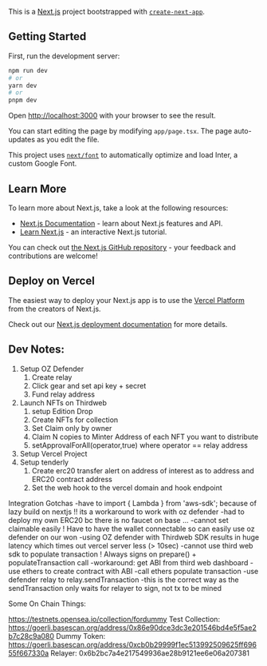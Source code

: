 This is a [Next.js](https://nextjs.org/) project bootstrapped with [`create-next-app`](https://github.com/vercel/next.js/tree/canary/packages/create-next-app).

## Getting Started

First, run the development server:

```bash
npm run dev
# or
yarn dev
# or
pnpm dev
```

Open [http://localhost:3000](http://localhost:3000) with your browser to see the result.

You can start editing the page by modifying `app/page.tsx`. The page auto-updates as you edit the file.

This project uses [`next/font`](https://nextjs.org/docs/basic-features/font-optimization) to automatically optimize and load Inter, a custom Google Font.

## Learn More

To learn more about Next.js, take a look at the following resources:

- [Next.js Documentation](https://nextjs.org/docs) - learn about Next.js features and API.
- [Learn Next.js](https://nextjs.org/learn) - an interactive Next.js tutorial.

You can check out [the Next.js GitHub repository](https://github.com/vercel/next.js/) - your feedback and contributions are welcome!

## Deploy on Vercel

The easiest way to deploy your Next.js app is to use the [Vercel Platform](https://vercel.com/new?utm_medium=default-template&filter=next.js&utm_source=create-next-app&utm_campaign=create-next-app-readme) from the creators of Next.js.

Check out our [Next.js deployment documentation](https://nextjs.org/docs/deployment) for more details.


## Dev Notes:

1. Setup OZ Defender
    1. Create relay
    2. Click gear and set api key + secret
    3. Fund relay address
2. Launch NFTs on Thirdweb 
    1. setup Edition Drop
    2. Create NFTs for collection
    3. Set Claim only by owner
    4. Claim N copies to Minter Address of each NFT you want to distribute
    5. setApprovalForAll(operator,true) where operator == relay address
3. Setup Vercel Project
4. Setup tenderly 
    1. Create erc20 transfer alert on address of interest as to address and ERC20 contract address
    2. Set the web hook to the vercel domain and hook endpoint

Integration Gotchas
-have to import { Lambda } from 'aws-sdk'; because of lazy build on nextjs !! its a workaround to work with oz defender
-had to deploy my own ERC20 bc there is no faucet on base ... 
-cannot set claimable easily ! Have to have the wallet connectable so can easily use oz defender on our won
-using OZ defender with Thirdweb SDK results in huge latency which times out vercel server less (> 10sec) 
-cannot use third web sdk to populate transaction ! Always signs on prepare() + populateTransaction call
	-workaround: get ABI from third web dashboard
	-use ethers to create contract with ABI
	-call ethers populate transaction
	-use defender relay to relay.sendTransaction
		-this is the correct way as the sendTransaction only waits for relayer to sign, not tx to be mined


Some On Chain Things:

https://testnets.opensea.io/collection/fordummy
Test Collection: https://goerli.basescan.org/address/0x86e90dce3dc3e201546bd4e5f5ae2b7c28c9a080
Dummy Token: https://goerli.basescan.org/address/0xcb0b29999f1ec513992509625ff69655f667330a
Relayer: 0x6b2bc7a4e217549936ae28b9121ee6e06a207381



